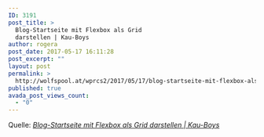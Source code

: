 ```yaml
---
ID: 3191
post_title: >
  Blog-Startseite mit Flexbox als Grid
  darstellen | Kau-Boys
author: rogera
post_date: 2017-05-17 16:11:28
post_excerpt: ""
layout: post
permalink: >
  http://wolfspool.at/wprcs2/2017/05/17/blog-startseite-mit-flexbox-als-grid-darstellen-kau-boys/
published: true
avada_post_views_count:
  - "0"
---
```

Quelle: <em><a href="https://kau-boys.de/3362/wordpress/blog-startseite-mit-flexbox-als-grid-darstellen">Blog-Startseite mit Flexbox als Grid darstellen | Kau-Boys</a></em>